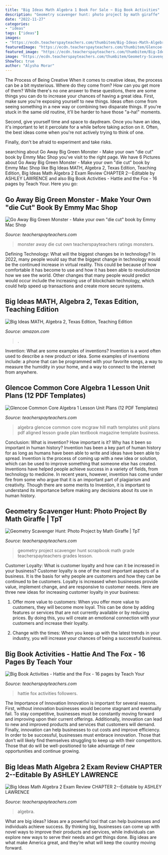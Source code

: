 ```yaml
---
title: "Big Ideas Math Algebra 1 Book For Sale ~ Big Book Activities"
description: "Geometry scavenger hunt: photo project by math giraffe"
date: "2022-11-27"
categories:
- "ideas"
tags: ["ideas"]
images:
- "https://ecdn.teacherspayteachers.com/thumbitem/Big-Ideas-Math-Algebra-2-Exam-Review-CHAPTER-2-5064286-1579695131/original-5064286-1.jpg"
featuredImage: "https://ecdn.teacherspayteachers.com/thumbitem/Glencoe-McGraw-Hill-Common-Core-Algebra-1-Aligned-Unit-Plans-Templates-1274846-1500873385/original-1274846-2.jpg"
featured_image: "https://ecdn.teacherspayteachers.com/thumbitem/Big-Ideas-Math-Algebra-2-Exam-Review-CHAPTER-2-5064286-1579695131/original-5064286-1.jpg"
image: "https://ecdn.teacherspayteachers.com/thumbitem/Geometry-Scavenger-Hunt-Photo-Project-1348658-1500873531/original-1348658-2.jpg"
ShowToc: true
author: "Alysha Morar"
---
```



The Process of Being Creative
When it comes to creative ideas, the process can be a bit mysterious. Where do they come from? How can you get more of them? While there's no one answer to these questions, there are some things you can do to increase your chances of having a great idea.
First, make sure you're exposing yourself to new things. Ideas often come from seeing something in a new way or combining two disparate things. If you're stuck in the same old routine, it'll be harder to have those "a-ha!" moments.

 Second, give yourself time and space to daydream. Once you have an idea, it's important to let it percolate for a while before taking action on it. Often, the best ideas come when you're not actively trying to think of one.

Finally, don't be afraid to experiment and take risks.

	

		
searching about Go Away Big Green Monster - Make your own &quot;die cut&quot; book by Emmy Mac Shop you've visit to the right page. We have 6 Pictures about Go Away Big Green Monster - Make your own &quot;die cut&quot; book by Emmy Mac Shop like Big Ideas MATH, Algebra 2, Texas Edition, Teaching Edition, Big Ideas Math Algebra 2 Exam Review CHAPTER 2--Editable by ASHLEY LAWRENCE and also Big Book Activities - Hattie and the Fox - 16 pages by Teach Your. Here you go:
		
    
## Go Away Big Green Monster - Make Your Own &quot;die Cut&quot; Book By Emmy Mac Shop

<img loading=lazy src="https://ecdn.teacherspayteachers.com/thumbitem/Go-Away-Big-Green-Monster-Make-your-own-die-cut-book-1500873456/original-636672-1.jpg" onerror="this.onerror=null;this.src='https://tse3.mm.bing.net/th?id=OIP.VUsZuo0SsaM0fqPP0eASmgAAAA&amp;pid=15.1';" alt="Go Away Big Green Monster - Make your own &quot;die cut&quot; book by Emmy Mac Shop">

_Source: teacherspayteachers.com_

>monster away die cut own teacherspayteachers ratings monsters. 

	

Defining Technology: What will the biggest changes be in technology?
In 2022, many people would say that the biggest change in technology would be the continued increase in virtual reality. This could be because of how comfortable it has become to use and how it has been able to revolutionize how we see the world. Other changes that many people would predict would occur include the increasing use of blockchain technology, which could help speed up transactions and create more secure systems.

    
## Big Ideas MATH, Algebra 2, Texas Edition, Teaching Edition

<img loading=lazy src="https://images-na.ssl-images-amazon.com/images/I/51qAJunuu5L._SX218_BO1,204,203,200_QL40_.jpg" onerror="this.onerror=null;this.src='https://tse3.mm.bing.net/th?id=OIP.0pcOCgmz04jaNZYzbsOaJAAAAA&amp;pid=15.1';" alt="Big Ideas MATH, Algebra 2, Texas Edition, Teaching Edition">

_Source: amazon.com_

>. 

	

Invention: What are some examples of inventions?
Invention is a word often used to describe a new product or idea. Some examples of inventions include: a phone that can be programmed with your favorite songs, a way to measure the humidity in your home, and a way to connect to the internet from anywhere.

    
## Glencoe Common Core Algebra 1 Lesson Unit Plans (12 PDF Templates)

<img loading=lazy src="https://ecdn.teacherspayteachers.com/thumbitem/Glencoe-McGraw-Hill-Common-Core-Algebra-1-Aligned-Unit-Plans-Templates-1274846-1500873385/original-1274846-2.jpg" onerror="this.onerror=null;this.src='https://tse1.mm.bing.net/th?id=OIP.sDLe7dj3IyDiaMXepdfY9wAAAA&amp;pid=15.1';" alt="Glencoe Common Core Algebra 1 Lesson Unit Plans (12 PDF Templates)">

_Source: teacherspayteachers.com_

>algebra glencoe common core mcgraw hill math templates unit plans pdf aligned lesson grade plan textbook magazine template business. 

	

Conclusion: What is invention? How important is it? Why has it been so important in human history?
Invention has been a key part of human history for as long as humans have been able to write and ideas have been able to spread. Invention is the process of coming up with a new idea or solution, which can be used to improve something that someone else has created. Inventions have helped people achieve success in a variety of fields, from technology to medicine. In recent years, however, invention has come under fire from some who argue that it is an important part of plagiarism and creativity. Though there are some merits to Invention, it is important to understand its importance before making any decisions about its use in human history.

    
## Geometry Scavenger Hunt: Photo Project By Math Giraffe | TpT

<img loading=lazy src="https://ecdn.teacherspayteachers.com/thumbitem/Geometry-Scavenger-Hunt-Photo-Project-1348658-1500873531/original-1348658-2.jpg" onerror="this.onerror=null;this.src='https://tse2.mm.bing.net/th?id=OIP.znUnnEc_kvEeKjfkVMxeswAAAA&amp;pid=15.1';" alt="Geometry Scavenger Hunt: Photo Project by Math Giraffe | TpT">

_Source: teacherspayteachers.com_

>geometry project scavenger hunt scrapbook math grade teacherspayteachers grades lesson. 

	

Customer Loyalty: What is customer loyalty and how can it be increased in your business?
Customer loyalty is one of the most important aspects of a business. It is the basis for why people are customers and how they can be continued to be customers. Loyalty is increased when businesses provide value, implement change, and are responsive to customer needs. Here are three new ideas for increasing customer loyalty in your business:
1. Offer more value to customers: When you offer more value to customers, they will become more loyal. This can be done by adding features or services that are not currently available or by reducing prices. By doing this, you will create an emotional connection with your customers and increase their loyalty.

2. Change with the times: When you keep up with the latest trends in your industry, you will increase your chances of being a successful business.

    
## Big Book Activities - Hattie And The Fox - 16 Pages By Teach Your

<img loading=lazy src="https://ecdn.teacherspayteachers.com/thumbitem/Big-Book-Activities-Hattie-and-the-Fox-16-pages-1777065-1427097905/original-1777065-4.jpg" onerror="this.onerror=null;this.src='https://tse4.mm.bing.net/th?id=OIP.rAk651XJfnOmkymcVqkrhAAAAA&amp;pid=15.1';" alt="Big Book Activities - Hattie and the Fox - 16 pages by Teach Your">

_Source: teacherspayteachers.com_

>hattie fox activities followers. 

	

The Importance of Innovation
Innovation is important for several reasons. First, without innovation businesses would become stagnant and eventually fail. To stay competitive, businesses must be constantly moving forward and improving upon their current offerings. Additionally, innovation can lead to new and improved products and services that customers will demand. Finally, innovation can help businesses to cut costs and improve efficiency.
In order to be successful, businesses must embrace innovation. Those that don’t will likely find themselves struggling to keep up with their competitors. Those that do will be well-positioned to take advantage of new opportunities and continue growing.

    
## Big Ideas Math Algebra 2 Exam Review CHAPTER 2--Editable By ASHLEY LAWRENCE

<img loading=lazy src="https://ecdn.teacherspayteachers.com/thumbitem/Big-Ideas-Math-Algebra-2-Exam-Review-CHAPTER-2-5064286-1579695131/original-5064286-1.jpg" onerror="this.onerror=null;this.src='https://tse1.mm.bing.net/th?id=OIP.0X1kKY6GtWxvguRrkMbnTgAAAA&amp;pid=15.1';" alt="Big Ideas Math Algebra 2 Exam Review CHAPTER 2--Editable by ASHLEY LAWRENCE">

_Source: teacherspayteachers.com_

>algebra. 

	

What are big ideas?
Ideas are a powerful tool that can help businesses and individuals achieve success. By thinking big, businesses can come up with novel ways to improve their products and services, while individuals can explore new ways to serve their needs and get things done. Big ideas are what make America great, and they’re what will keep the country moving forward.

